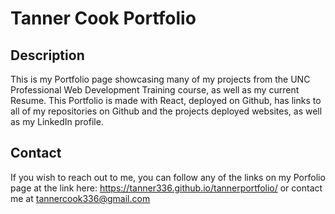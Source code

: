 # Tanner Cook Portfolio

## Description
This is my Portfolio page showcasing many of my projects from the UNC Professional Web Development Training course, as well as my current Resume.
This Portfolio is made with React, deployed on Github, has links to all of my repositories on Github and the projects deployed websites, as well as my LinkedIn profile.

## Contact 
If you wish to reach out to me, you can follow any of the links on my Porfolio page at the link here: https://tanner336.github.io/tannerportfolio/
or contact me at tannercook336@gmail.com
